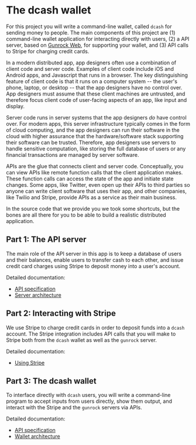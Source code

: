 # The dcash wallet

For this project you will write a command-line wallet, called `dcash`
for sending money to people. The main components of this project are
(1) command-line wallet application for interacting directly with
users, (2) a API server, based on [Gunrock
Web](https://github.com/kingst/gunrock_web), for supporting your
wallet, and (3) API calls to Stripe for charging credit cards.

In a modern distributed app, app designers often use a combination of
client code and server code. Examples of client code include iOS and
Android apps, and Javascript that runs in a browser. The key
distinguishing feature of client code is that it runs on a computer
system -- the user's phone, laptop, or desktop -- that the app
designers have no control over. App designers must assume that these
client machines are untrusted, and therefore focus client code of
user-facing aspects of an app, like input and display.

Server code runs in server systems that the app designers _do_ have
control over. For modern apps, this server infrastructure typically
comes in the form of cloud computing, and the app designers can run
their software in the cloud with higher assurance that the
hardware/software stack supporting their software can be
trusted. Therefore, app designers use servers to handle sensitive
computation, like storing the full database of users or any financial
transactions are managed by server software.

APIs are the glue that connects client and server code. Conceptually,
you can view APIs like remote function calls that the client
application makes. These function calls can access the state of the
app and initiate state changes. Some apps, like Twitter, even open up
their APIs to third parties so anyone can write client software that
uses their app, and other companies, like Twilio and Stripe, provide
APIs as a service as their main business.

In the source code that we provide you we took some shortcuts, but the
bones are all there for you to be able to build a realistic
distributed application.

## Part 1: The API server

The main role of the API server in this app is to keep a database of
users and their balances, enable users to transfer cash to each other,
and issue credit card charges using Stripe to deposit money into a
user's account.

Detailed documentation:
- [API specification](dcash/api.md)
- [Server architecture](dcash/api_server.md)

## Part 2: Interacting with Stripe

We use Stripe to charge credit cards in order to deposit funds into a
`dcash` account. The Stripe integration includes API calls that you
will make to Stripe both from the `dcash` wallet as well as the
`gunrock` server.

Detailed documentation:
- [Using Stripe](dcash/stripe.md)

## Part 3: The dcash wallet

To interface directly with `dcash` users, you will write a
command-line program to accept inputs from users directly, show them
output, and interact with the Stripe and the `gunrock` servers via
APIs.

Detailed documentation:
- [API specification](dcash/api.md)
- [Wallet architecture](dcash/wallet.md)
